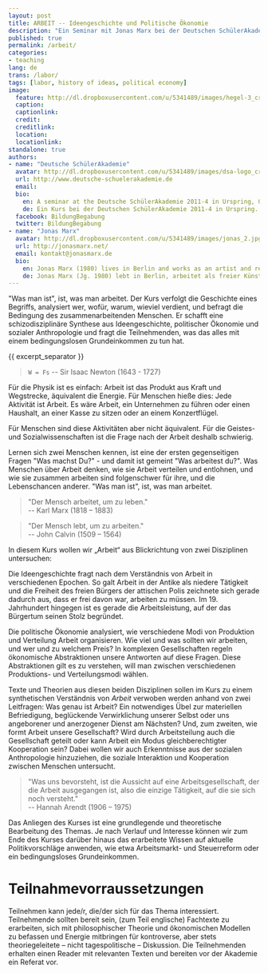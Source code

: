 ```yaml
---
layout: post
title: ARBEIT -- Ideengeschichte und Politische Ökonomie
description: "Ein Seminar mit Jonas Marx bei der Deutschen SchülerAkademie 2011-4 in Urspring."
published: true
permalink: /arbeit/
categories:
- teaching
lang: de
trans: /labor/
tags: [labor, history of ideas, political economy]
image:
  feature: http://dl.dropboxusercontent.com/u/5341489/images/hegel-3_crop.jpg
  caption: 
  captionlink: 
  credit: 
  creditlink: 
  location: 
  locationlink:
standalone: true
authors:
- name: "Deutsche SchülerAkademie"
  avatar: http://dl.dropboxusercontent.com/u/5341489/images/dsa-logo_crop.jpg
  url: http://www.deutsche-schuelerakademie.de
  email: 
  bio:
    en: A seminar at the Deutsche SchülerAkademie 2011-4 in Urspring, Germany.
    de: Ein Kurs bei der Deutschen SchülerAkademie 2011-4 in Urspring.
  facebook: BildungBegabung
  twitter: BildungBegabung
- name: "Jonas Marx"
  avatar: http://dl.dropboxusercontent.com/u/5341489/images/jonas_2.jpg
  url: http://jonasmarx.net/
  email: kontakt@jonasmarx.de
  bio:
    en: Jonas Marx (1980) lives in Berlin and works as an artist and researches and teaches at the interface of art and theory.
    de: Jonas Marx (Jg. 1980) lebt in Berlin, arbeitet als freier Künstler und forscht und unterrichtet an der Schnittstelle von Kunst und Theorie. 
---
```


"Was man ist", ist, was man arbeitet. 
Der Kurs verfolgt die Geschichte eines Begriffs, analysiert wer, wofür, warum, wieviel verdient, und befragt die Bedingung des zusammenarbeitenden Menschen. 
Er schafft eine schizodisziplinäre Synthese aus Ideengeschichte, politischer Ökonomie und sozialer Anthropologie und fragt die Teilnehmenden, was das alles mit einem bedingungslosen Grundeinkommen zu tun hat.

{{ excerpt_separator }}

> ```W = Fs```
> -- Sir Isaac Newton (1643 - 1727)

Für die Physik ist es einfach: 
Arbeit ist das Produkt aus Kraft und Wegstrecke, äquivalent die Energie. Für Menschen hieße dies: 
Jede Aktivität ist Arbeit. 
Es wäre Arbeit, ein Unternehmen zu führen oder einen Haushalt, an einer Kasse zu sitzen oder an einem Konzertflügel.

Für Menschen sind diese Aktivitäten aber nicht äquivalent. 
Für die Geistes- und Sozialwissenschaften ist die Frage nach der Arbeit deshalb schwierig. 

Lernen sich zwei Menschen kennen, ist eine der ersten gegenseitigen Fragen "Was machst Du?" - und damit ist gemeint "Was arbeitest du?". 
Was Menschen über Arbeit denken, wie sie Arbeit verteilen und entlohnen, und wie sie zusammen arbeiten sind folgenschwer für ihre, und die Lebenschancen anderer. 
"Was man ist", ist, was man arbeitet.

> "Der Mensch arbeitet, um zu leben."    
> -- Karl Marx (1818 – 1883)

> "Der Mensch lebt, um zu arbeiten."    
> -- John Calvin (1509 – 1564)

In diesem Kurs wollen wir „Arbeit“ aus Blickrichtung von zwei Disziplinen untersuchen:

Die Ideengeschichte fragt nach dem Verständnis von Arbeit in verschiedenen Epochen. 
So galt Arbeit in der Antike als niedere Tätigkeit und die Freiheit des freien Bürgers der attischen Polis zeichnete sich gerade dadurch aus, dass er frei davon war, arbeiten zu müssen. 
Im 19. Jahrhundert hingegen ist es gerade die Arbeitsleistung, auf der das Bürgertum seinen Stolz begründet.

Die politische Ökonomie analysiert, wie verschiedene Modi von Produktion und Verteilung Arbeit organisieren. 
Wie viel und was sollten wir arbeiten, und wer und zu welchem Preis? 
In komplexen Gesellschaften regeln ökonomische Abstraktionen unsere Antworten auf diese Fragen. 
Diese Abstraktionen gilt es zu verstehen, will man zwischen verschiedenen Produktions- und Verteilungsmodi wählen.

Texte und Theorien aus diesen beiden Disziplinen sollen im Kurs zu einem synthetischen Verständnis von *Arbeit* verwoben werden anhand von zwei Leitfragen: 
Was genau ist Arbeit? 
Ein notwendiges Übel zur materiellen Befriedigung, beglückende Verwirklichung unserer Selbst oder uns angeborener und anerzogener Dienst am Nächsten? 
Und, zum zweiten, wie formt Arbeit unsere Gesellschaft? 
Wird durch Arbeitsteilung auch die Gesellschaft geteilt oder kann Arbeit ein Modus gleichberechtigter Kooperation sein? 
Dabei wollen wir auch Erkenntnisse aus der sozialen Anthropologie hinzuziehen, die soziale Interaktion und Kooperation zwischen Menschen untersucht. 

> "Was uns bevorsteht, ist die Aussicht auf eine Arbeitsgesellschaft, der die Arbeit ausgegangen ist, also die einzige Tätigkeit, auf die sie sich noch versteht."    
> -- Hannah Arendt (1906 – 1975)

Das Anliegen des Kurses ist eine grundlegende und theoretische Bearbeitung des Themas. 
Je nach Verlauf und Interesse können wir zum Ende des Kurses darüber hinaus das erarbeitete Wissen auf aktuelle Politikvorschläge anwenden, wie etwa Arbeitsmarkt- und Steuerreform oder ein bedingungsloses Grundeinkommen.


# Teilnahmevorraussetzungen

Teilnehmen kann jede/r, die/der sich für das Thema interessiert. 
Teilnehmende sollten bereit sein, (zum Teil englische) Fachtexte zu erarbeiten, sich mit philosophischer Theorie und ökonomischen Modellen zu befassen und Energie mitbringen für kontroverse, aber stets theoriegeleitete – nicht tagespolitische – Diskussion.
Die Teilnehmenden erhalten einen Reader mit relevanten Texten und bereiten vor der Akademie ein Referat vor.